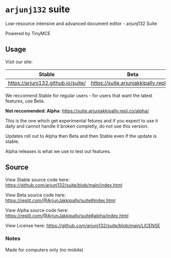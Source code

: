 # `arjunj132` suite
Low-resource intensive and advanced document editor - arjunj132 Suite

Powered by TinyMCE

## Usage

Visit our site:

| Stable                             | Beta                                   |
|------------------------------------|----------------------------------------|
| https://arjunj132.github.io/suite/ | https://suite.arjunjakkipally.repl.co/ |

We reccomend Stable for regular users - for users that want the latest features, use Beta.

**Not reccomended: Alpha**:
https://suite.arjunjakkipally.repl.co/alpha/

This is the one which get experimental fetures and if you expect to use it daily and cannot handle it broken completly, do not use this version.

Updates roll out to Alpha then Beta and then Stable even if the update is stable.

Alpha releases is what we use to test out features.

## Source

View Stable source code here: https://github.com/arjunj132/suite/blob/main/index.html

View Beta source code here: https://replit.com/@ArjunJakkipally/suite#index.html

View Alpha source code here: https://replit.com/@ArjunJakkipally/suite#alpha/index.html

View License here: https://github.com/arjunj132/suite/blob/main/LICENSE

### Notes
Made for computers only (no mobile)

